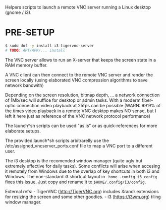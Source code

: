  Helpers scripts to launch a remote VNC server running a Linux desktop (gnome / i3).
 
# PRE-SETUP

````sh
$ sudo dnf -y install i3 tigervnc-server
# TODO: APT/APK/... install
````

 The VNC server allows to run an X-server that keeps the screen state in a RAM memory buffer.
 
 A VNC client can then connect to the remote VNC server and render the screen locally
(using elaborated VNC compression algorithms to save network bandwith)

 Depending on the screen resolution, bitmap depth, ... a network connection of 1Mb/sec 
will suffice for desktop or admin tasks.
  With a moderm fiber-optic connection video playback at 25fps can be possible 
(WARN: 99'9% of the times video playback in a remote VNC desktop
 makes NO sense, but I left it here just as reference of the VNC network 
 protocol performance)

 The launch*sh scripts can be used "as is" or as quick-references for more elaborate setups.

 The provided launch*sh scripts arbitrarelly use the /etc/assigned_vncserver_ports.conf file to
map a VNC port to a different user. 

 The i3 desktop is the recomended window manager (quite ugly but extremely effective for
daily tasks).  Some conflicts will arise when accesing it remotely from Windows due to 
the overlap of key shortcuts in both i3 and Windows.
 The non-standard i3 shortcut layout in `_home_.config_i3_config` fixes this issue.
Just copy and rename it to `$HOME/.config/i3/config`.

 External refs:
    - TigerVNC (http://TigerVNC.org) includes Xrandr extensions 
      for resizing the screen and some other goodies.
    - i3 (https://i3wm.org) tiling window manager. 

